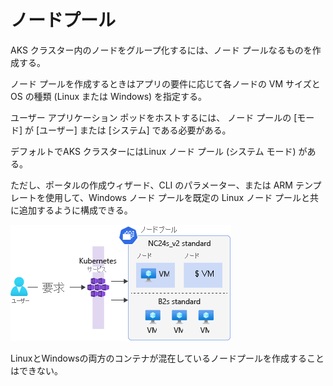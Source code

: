 # ノードプール
AKS クラスター内のノードをグループ化するには、ノード プールなるものを作成する。

ノード プールを作成するときはアプリの要件に応じて各ノードの VM サイズと OS の種類 (Linux または Windows) を指定する。

ユーザー アプリケーション ポッドをホストするには、
ノード プールの [モード] が [ユーザー] または [システム] である必要がある。

デフォルトでAKS クラスターにはLinux ノード プール (システム モード) がある。

ただし、ポータルの作成ウィザード、CLI のパラメーター、または ARM テンプレートを使用して、Windows ノード プールを既定の Linux ノード プールと共に追加するように構成できる。

![alt text](image.png)

LinuxとWindowsの両方のコンテナが混在しているノードプールを作成することはできない。


